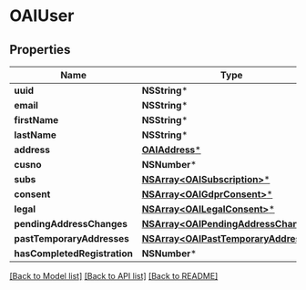 # OAIUser

## Properties
Name | Type | Description | Notes
------------ | ------------- | ------------- | -------------
**uuid** | **NSString*** |  | 
**email** | **NSString*** |  | 
**firstName** | **NSString*** |  | [optional] 
**lastName** | **NSString*** |  | [optional] 
**address** | [**OAIAddress***](OAIAddress.md) |  | [optional] 
**cusno** | **NSNumber*** |  | 
**subs** | [**NSArray&lt;OAISubscription&gt;***](OAISubscription.md) |  | 
**consent** | [**NSArray&lt;OAIGdprConsent&gt;***](OAIGdprConsent.md) |  | 
**legal** | [**NSArray&lt;OAILegalConsent&gt;***](OAILegalConsent.md) |  | 
**pendingAddressChanges** | [**NSArray&lt;OAIPendingAddressChange&gt;***](OAIPendingAddressChange.md) |  | [optional] 
**pastTemporaryAddresses** | [**NSArray&lt;OAIPastTemporaryAddress&gt;***](OAIPastTemporaryAddress.md) |  | 
**hasCompletedRegistration** | **NSNumber*** |  | 

[[Back to Model list]](../README.md#documentation-for-models) [[Back to API list]](../README.md#documentation-for-api-endpoints) [[Back to README]](../README.md)


